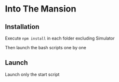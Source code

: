 # Into The Mansion

## Installation

Execute ```npm install``` in each folder excluding Simulator

Then launch the bash scripts one by one

## Launch

Launch only the start script
